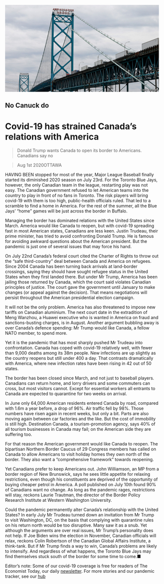 ![](./images/20200801_AMP003_0.jpg)

## No Canuck do

# Covid-19 has strained Canada’s relations with America

> Donald Trump wants Canada to open its border to Americans. Canadians say no

> Aug 1st 2020OTTAWA

HAVING BEEN stopped for most of the year, Major League Baseball finally started its diminished 2020 season on July 23rd. For the Toronto Blue Jays, however, the only Canadian team in the league, restarting play was not easy. The Canadian government refused to let American teams into the country to play in front of no fans in Toronto. The risk players will bring covid-19 with them is too high, public-health officials ruled. That led to a scramble to find a home in America. For the rest of the summer, all the Blue Jays’ “home” games will be just across the border in Buffalo.

Managing the border has dominated relations with the United States since March. America would like Canada to reopen, but with covid-19 spreading fast in most American states, Canadians are less keen. Justin Trudeau, their prime minister, has tried to avoid confronting Donald Trump. He is famous for avoiding awkward questions about the American president. But the pandemic is just one of several issues that may force his hand.

On July 22nd Canada’s federal court cited the Charter of Rights to throw out the “safe third-country” deal between Canada and America on refugees. Since 2004 Canada has been turning back arrivals at land-border crossings, saying they should have sought refugee status in the United States when they first landed there. But under Mr Trump, America has been jailing those returned by Canada, which the court said violates Canadian principles of justice. The court gave the government until January to make changes (or appeal against the decision). That means negotiations will persist throughout the American presidential election campaign.

It will not be the only problem. America has also threatened to impose new tariffs on Canadian aluminium. The next court date in the extradition of Meng Wanzhou, a Huawei executive who is wanted in America on fraud and sanctions-busting charges, is in August. Another argument bubbling away is over Canada’s defence spending: Mr Trump would like Canada, a fellow NATO member, to spend more.

Yet it is the pandemic that has most sharply pushed Mr Trudeau into confrontation. Canada has coped with covid-19 relatively well, with fewer than 9,000 deaths among its 38m people. New infections are up slightly as the country reopens but still under 400 a day. That contrasts dramatically with America, where new infection rates have been rising in 42 out of 50 states.

The border has been closed since March, and not just to baseball players. Canadians can return home, and lorry drivers and some commuters can cross, but most visitors cannot. Except for essential workers all entrants to Canada are expected to quarantine for two weeks on arrival.

In June only 64,000 American residents entered Canada by road, compared with 1.6m a year before, a drop of 96%. Air traffic fell by 98%. Those numbers have risen again in recent weeks, but only a bit. Parts are also moving again between car factories and the like. But the cost of immobility is still high. Destination Canada, a tourism-promotion agency, says 40% of all tourism businesses in Canada may fail; on the American side they are suffering too.

For that reason the American government would like Canada to reopen. The bipartisan Northern Border Caucus of 29 Congress members has called on Canada to allow Americans to visit holiday homes they own north of the border. They also want a “comprehensive framework” towards reopening.

Yet Canadians prefer to keep Americans out. John Williamson, an MP from a border region of New Brunswick, says he sees little appetite for relaxing restrictions, even though his constituents are deprived of the opportunity of buying cheaper petrol in America. A poll published on July 10th found 90% of Canadians want no change. As long as the pandemic rages, restrictions will stay, reckons Laurie Trautman, the director of the Border Policy Research Institute at Western Washington University.

Could the pandemic permanently alter Canada’s relationship with the United States? In early July Mr Trudeau turned down an invitation from Mr Trump to visit Washington, DC, on the basis that complying with quarantine rules on his return north would be too disruptive. Many saw it as a snub. Yet although the arguments are over real issues, Mr Trump’s personality does not help. If Joe Biden wins the election in November, Canadian officials will relax, reckons Colin Robertson of the Canadian Global Affairs Institute, a think-tank. But if Mr Trump finds a way to win, Canada’s problems are likely to intensify. And regardless of what happens, the Toronto Blue Jays may find themselves stuck south of the border for some time to come.■

Editor’s note: Some of our covid-19 coverage is free for readers of The Economist Today, our daily [newsletter](https://www.economist.com/https://my.economist.com/user#newsletter). For more stories and our pandemic tracker, see our [hub](https://www.economist.com//news/2020/03/11/the-economists-coverage-of-the-coronavirus)